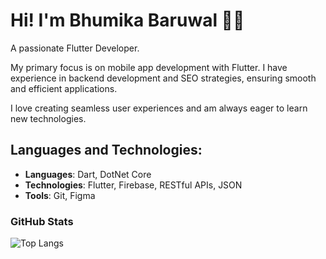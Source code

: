 # Hi! I'm Bhumika Baruwal 👋👋
A passionate Flutter Developer.

My primary focus is on mobile app development with Flutter. I have experience in backend development and SEO strategies, ensuring smooth and efficient applications. 

I love creating seamless user experiences and am always eager to learn new technologies.

## Languages and Technologies:
- **Languages**: Dart, DotNet Core
- **Technologies**: Flutter, Firebase, RESTful APIs, JSON
- **Tools**: Git, Figma

### GitHub Stats

![Top Langs](https://github-readme-stats.vercel.app/api/top-langs/?username=bhumika2080&layout=compact)
